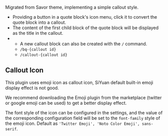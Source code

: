 Migrated from Savor theme, implementing a simple callout style.

- Providing a button in a quote block's icon menu, click it to convert the quote block into a callout.
- The content of the first child block of the quote block will be displayed as the title in the callout.
- - A new callout block can also be created with the `/` command.
  - `/bq-{callout id}`
  - `/callout-{callout id}`

## Callout Icon

This plugin uses emoji icon as callout icon, SiYuan default built-in emoji display effect is not good.

We recommend downloading the Emoji plugin from the marketplace (twitter or google emoji can be used) to get a better display effect.

The font style of the icon can be configured in the settings, and the value of the corresponding configuration field will be set to the `font-family` style of the emoji icon. Default as `'Twitter Emoji', 'Noto Color Emoji', sans-serif`.
